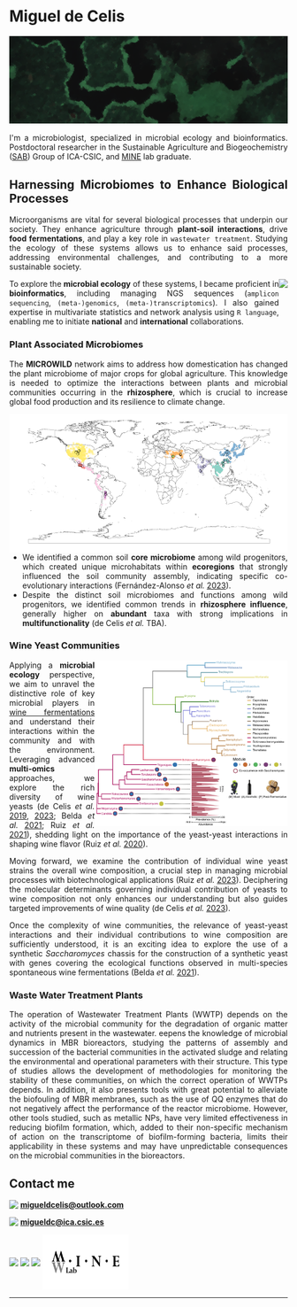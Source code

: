 <h1 align="left">Miguel de Celis</h1>

![MasterHead](https://github.com/Migueldc1/Migueldc1/blob/main/Figures/biofilm.png)
<div align="justify">
 
 I'm a microbiologist, specialized in microbial ecology and bioinformatics. Postdoctoral researcher in the Sustainable Agriculture and Biogeochemistry ([SAB](https://www.ica.csic.es/index.php/en/departments/soil-plant-and-environmental-quality-department/sustainable-agriculture-and-biogeochemistry-sab)) Group of ICA-CSIC, and [MINE](http://minelab.bioucm.es/) lab graduate.
</div> 
   
<h2 align="justify">Harnessing Microbiomes to Enhance Biological Processes</h2>
<div align="justify">

Microorganisms are vital for several biological processes that underpin our society. They enhance agriculture through **plant-soil interactions**, drive **food fermentations**, and play a key role in `wastewater treatment`. Studying the ecology of these systems allows us to enhance said processes, addressing environmental challenges, and contributing to a more sustainable society.

<img align="right" height=70 src="https://upload.wikimedia.org/wikipedia/commons/thumb/1/1b/R_logo.svg/724px-R_logo.svg.png">

To explore the **microbial ecology** of these systems, I became proficient in **bioinformatics**, including managing NGS sequences (`amplicon sequencing`, `(meta-)genomics`, `(meta-)transcriptomics`). I also gained expertise in multivariate statistics and network analysis using `R language`, enabling me to initiate **national** and **international** collaborations.
</div> 
 
<h3 align="left">Plant Associated Microbiomes</h3>
<div align="justify">
 
The **MICROWILD** network aims to address how domestication has changed the plant microbiome of major crops for global agriculture. This knowledge is needed to optimize the interactions between plants and microbial communities occurring in the **rhizosphere**, which is crucial to increase global food production and its resilience to climate change.

<img align="left" height=250 src="https://github.com/Migueldc1/Migueldc1/blob/main/Figures/CWP_map.png">

-  We identified a common soil **core microbiome** among wild progenitors, which created unique microhabitats within **ecoregions** that strongly influenced the soil community assembly, indicating specific co-evolutionary interactions (Fernández-Alonso _et al._ [2023](https://www.researchsquare.com/article/rs-3547051/v1)).
-  Despite the distinct soil microbiomes and functions among wild progenitors, we identified common trends in **rhizosphere influence**, generally higher on **abundant** taxa with strong implications in **multifunctionality** (de Celis _et al._ TBA).
</div> 

<h3 align="justify">Wine Yeast Communities</h3>
<div align="justify">
 
<img align="right" height=300 src="https://github.com/Migueldc1/Migueldc1/blob/main/Figures/Wine_diversity.png">
 
Applying a **microbial ecology** perspective, we aim to unravel the distinctive role of key microbial players in [wine fermentations](https://www.semicrobiologia.org/wp-content/uploads/2023/07/5k.-Especial-Microbiologia-de-los-Alimentos.-Ecologia-e-interacciones-microbianas.-SEM_75_web.pdf) and understand their interactions within the community and with the environment. Leveraging advanced **multi-omics** approaches, we explore the rich diversity of wine yeasts (de Celis *et al.* [2019](https://academic.oup.com/lambio/article/68/6/580/6699300), [2023](https://academic.oup.com/femsyr/article/22/1/foac034/6648099); Belda *et al.* [2021](https://linkinghub.elsevier.com/retrieve/pii/B9780081005965228758); Ruiz *et al.* [2021](https://ami-journals.onlinelibrary.wiley.com/doi/full/10.1111/1462-2920.15540)), shedding light on the importance of the yeast-yeast interactions in shaping wine flavor (Ruiz *et al.* [2020](https://www.sciencedirect.com/science/article/pii/S0963996920306888)). 

Moving forward, we examine the contribution of individual wine yeast strains the overall wine composition, a crucial step in managing microbial processes with biotechnological applications (Ruiz *et al.* [2023](https://www.embopress.org/doi/full/10.15252/msb.202311613)). Deciphering the molecular determinants governing individual contribution of yeasts to wine composition not only enhances our understanding but also guides targeted improvements of wine quality (de Celis *et al.* [2023](https://www.biorxiv.org/content/10.1101/2023.12.02.569693v1)).

Once the complexity of wine communities, the relevance of yeast-yeast interactions and their individual contributions to wine composition are sufficiently understood, it is an exciting idea to explore the use of a synthetic *Saccharomyces* chassis for the construction of a synthetic yeast with genes covering the ecological functions observed in multi-species spontaneous wine fermentations (Belda *et al.* [2021](https://www.nature.com/articles/s41467-021-21877-y)).
</div> 
  
<h3 align="justify">Waste Water Treatment Plants</h3>
<div align="justify">
 
The operation of Wastewater Treatment Plants (WWTP) depends on the activity of the microbial community for the degradation of organic matter and nutrients present in the wastewater.
eepens the knowledge of microbial
dynamics in MBR bioreactors, studying the patterns of assembly and succession of
the bacterial communities in the activated sludge and relating the environmental
and operational parameters with their structure. This type of studies allows the
development of methodologies for monitoring the stability of these communities, on
which the correct operation of WWTPs depends. In addition, it also presents tools
with great potential to alleviate the biofouling of MBR membranes, such as the use
of QQ enzymes that do not negatively affect the performance of the reactor
microbiome. However, other tools studied, such as metallic NPs, have very limited
effectiveness in reducing biofilm formation, which, added to their non-specific
mechanism of action on the transcriptome of biofilm-forming bacteria, limits their
applicability in these systems and may have unpredictable consequences on the
microbial communities in the bioreactors.
</div> 



<h2 align="justify">Contact me </h2>
<div align="">

<img align="top" height="25" src="https://upload.wikimedia.org/wikipedia/commons/thumb/f/f7/Microsoft_Outlook_2013-2019_logo.svg/811px-Microsoft_Outlook_2013-2019_logo.svg.png"> **migueldcelis@outlook.com**

<img align="top" height="20" src="https://static-00.iconduck.com/assets.00/mail-icon-1024x838-je2wrbe7.png"> **migueldc@ica.csic.es**

<a href="https://scholar.google.com/citations?user=voPqq-wAAAAJ&hl" target="blank"><img align="center" src="https://upload.wikimedia.org/wikipedia/commons/thumb/c/c7/Google_Scholar_logo.svg/768px-Google_Scholar_logo.svg.png" height="40"/></a>
<a href="https://www.researchgate.net/profile/Miguel-De-Celis" target="blank"><img align="center" src="https://help.researchgate.net/hc/article_attachments/17825143633297" height="60"/></a>
<a href="https://orcid.org/0000-0002-3653-3031" target="blank"><img align="center" src="https://upload.wikimedia.org/wikipedia/commons/thumb/0/06/ORCID_iD.svg/1024px-ORCID_iD.svg.png" height="40"/></a>
<a href="http://minelab.bioucm.es/" target="blank"><img align="center" src="https://github.com/Migueldc1/Migueldc1/blob/main/Figures/Logo_MineLab.png" height="100" /></a>
</div>  

---


